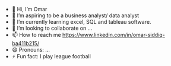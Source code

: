 - 👋 Hi, I’m Omar
- 👀 I’m aspiring to be a business analyst/ data analyst 
- 🌱 I’m currently learning excel, SQL and tableau software.
- 💞️ I’m looking to collaborate on ...
- 📫 How to reach me https://www.linkedin.com/in/omar-siddiq-ba411b215/
- 😄 Pronouns: ...
- ⚡ Fun fact: I play league football 

<!---
Mosiddiq1/Mosiddiq1 is a ✨ special ✨ repository because its `README.md` (this file) appears on your GitHub profile.
You can click the Preview link to take a look at your changes.
--->
